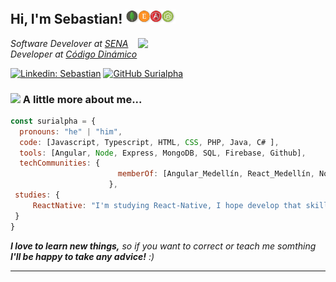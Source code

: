 <h2> Hi, I'm Sebastian! <img src="https://github.com/Surialpha/Surialpha/blob/master/assets/mean-stack-2.png" width="80"></h2>
<img align='right' src="https://media.giphy.com/media/2zeji2UedvZzvIZ45N/giphy.gif" width="300">
<p><em>Software Develover at <a href="http://senasofia.com/">SENA</a>
</br>Developer at <a href="https://codigodinamico.com/">Código Dinámico</a> 
</em></p>

[![Linkedin: Sebastian](https://img.shields.io/badge/-Sebastian-blue?style=flat-square&logo=Linkedin&logoColor=white&link=https://www.linkedin.com/in/surialpha/)](https://www.linkedin.com/in/surialpha/)
[![GitHub Surialpha](https://img.shields.io/github/followers/Surialpha?label=follow&style=social)](https://github.com/Surialpha)


### <img src="https://media.giphy.com/media/JUBC36F4c0qY4WOjWU/giphy.gif" width="100"> A little more about me...  

```javascript
const surialpha = {
  pronouns: "he" | "him",
  code: [Javascript, Typescript, HTML, CSS, PHP, Java, C# ],
  tools: [Angular, Node, Express, MongoDB, SQL, Firebase, Github],
  techCommunities: {
                        memberOf: [Angular_Medellín, React_Medellín, NodeCo, MedellínJS]
                      },
 studies: {
     ReactNative: "I'm studying React-Native, I hope develop that skill by next year!",
 }
}
```
 <em><b>I love to learn new things,</b> so if you want to correct or teach me somthing <b>I'll be happy to take any advice!</b> :)</em>

---
